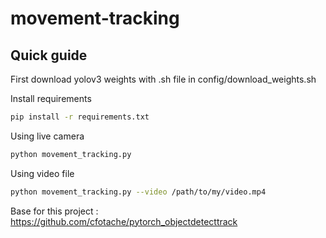# movement-tracking


## Quick guide

First download yolov3 weights with .sh file in config/download_weights.sh

Install requirements

```bash
pip install -r requirements.txt
```

Using live camera 

```bash
python movement_tracking.py
```

Using video file

```bash
python movement_tracking.py --video /path/to/my/video.mp4
```

Base for this project : 
https://github.com/cfotache/pytorch_objectdetecttrack